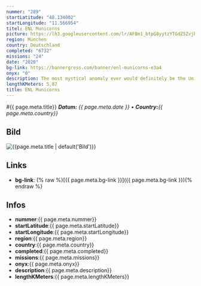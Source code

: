 ```yaml
---
nummer: "289"
startLatitude: "48.134002"
startLongitude: "11.566954"
titel: ENL Municorns
picture: https://lh3.googleusercontent.com/lr/AFBm1_btpG8yytzYTGdZ5Zvjhl05ctVwZrn1KaAu9sLDD2x7B_F1fp09PMCTmmKaDShFiCEUGmS0eoRqRzo2Qv5yHoUJ6jouVKF_01QWeMbGEoAhrsqOu5I3yQccatTJntu_zfYQ5qjw_WIkf0z9U-3Yar-1-UUN1O5KL5CkgZYl8W4VaUdoUcjmzjcOLq7PBGYZXcIVq5PrQ7Ns9cTd0LyiWQOWC4-YpqzAhQLo9js_WPtJ2JPFHnnkjeNK56JJudUb6T_GKuYft5pLWqTi0Y3zUkpbiWLLTFnn9lLzYEkSGTy-dkCdJ8CvliGuURkjZdu_E3HkKXbaaUAthMVBi0-_rYIIxbtrP7DypeHuV6koRd8qBL6YegFRCnKTQhQX8g7LUHLLSJIp6N2bj1_kBX9ZEU0Yu0phsA6jCuBvUMraBCazh6dpsBLIzGAmfyziCe2BMz0D-N4Q5RZlrSmnsEhlJf5NRj1uanrvMpqaGlS1JRCEGs7jxK-m4NyphZ0Lbss8IY4gLR2MPFx9VP_DCyd7sQ5q0eqCbbunzyryBD7Esq4mG2cqvz3SN6-HbB9wDzpeb8mpw5r8FhP18fOj9-tdlW2IR2x1x5x6jcn0AMS2lLsTtHTKFm-l3iygQLcKAC_GysfJNTbTCvY2B2flCLhCW9OiwprTLuSi20Zxw3PtyWmPEECQ31aQ2gxzMYO4XBk9fkM_t-BHlKdCGJUrOGiTuTsX86-6rTkeRctx7Y_Odt0SHos10ZHqtKMFl1CPvTuXXkN3rFvIhNjciTveLXc074tBDyvK8LN5Nqqbp1Ove1YJmqS_z4IRK4cwpr2WtRSwqGd9WdLz0e4wEF3imt7-UHyiWZ09QMRq_0Ev
region: München
country: Deutschland
completed: "6732"
missions: "24"
date: "2020"
bg-link: https://bannergress.com/banner/enl-municorns-e3a4
onyx: "0"
description: The most mystical anomaly ever would definitely be the Unicorn anomaly in Munich - pardon: the Municorn Anomaly.
lengthKMeters: 5,87
title: ENL Municorns
---
```


#{{ page.meta.title}}
_**Datum:** {{ page.meta.date }} • **Country:**{{ page.meta.country}}_

## Bild
![{{page.meta.title | default('Bild')}}]({{page.meta.picture}})

## Links
- **bg-link**: {% raw %}[{{ page.meta.bg-link }}]({{ page.meta.bg-link }}){% endraw %}

## Infos
- **nummer**:{{ page.meta.nummer}}
- **startLatitude**:{{ page.meta.startLatitude}}
- **startLongitude**:{{ page.meta.startLongitude}}
- **region**:{{ page.meta.region}}
- **country**:{{ page.meta.country}}
- **completed**:{{ page.meta.completed}}
- **missions**:{{ page.meta.missions}}
- **onyx**:{{ page.meta.onyx}}
- **description**:{{ page.meta.description}}
- **lengthKMeters**:{{ page.meta.lengthKMeters}}

